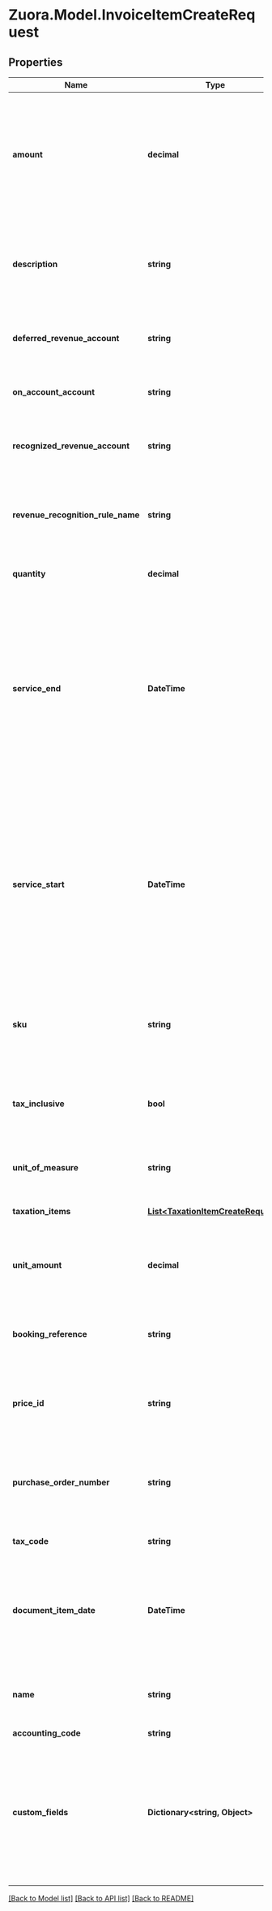 
# Zuora.Model.InvoiceItemCreateRequest

## Properties

Name | Type | Description | Notes
------------ | ------------- | ------------- | -------------
**amount** | **decimal** | Amount (in the currency specified) of the invoice item. This should always be equal to unit_amount * quantity. | 
**description** | **string** | An arbitrary string associated with the object. Often useful for displaying to users. | [optional] 
**deferred_revenue_account** | **string** | An active account in your Zuora Chart of Accounts. | [optional] 
**on_account_account** | **string** | An active account in your Zuora Chart of Accounts. | [optional] 
**recognized_revenue_account** | **string** | An active account in your Zuora Chart of Accounts. | [optional] 
**revenue_recognition_rule_name** | **string** | The name of the revenue recognition rule governing the revenue schedule. | [optional] 
**quantity** | **decimal** | The number of units of this item. | [optional] 
**service_end** | **DateTime** | The end date of the service period associated with this invoice item. If the price for the associated subscription item is a one-time fee, then this date is the date of that subscription item. | [optional] 
**service_start** | **DateTime** | The start date of the service period associated with this invoice item. If the price for the associated subscription item is a one-time fee, then this date is the date of that subscription item. | 
**sku** | **string** | The unique SKU (stock keeping unit) of the product associated with this item. | [optional] 
**tax_inclusive** | **bool** | Indicates whether the invoice item amount is inclusive or exclusive of tax. | [optional] 
**unit_of_measure** | **string** | Specifies the units used to measure usage. | [optional] 
**taxation_items** | [**List&lt;TaxationItemCreateRequest&gt;**](TaxationItemCreateRequest.md) | List of taxation items. | [optional] 
**unit_amount** | **decimal** | Unit amount (in the currency specified) of the invoice item. | [optional] 
**booking_reference** | **string** | The booking reference for this invoice item. | [optional] 
**price_id** | **string** | The identifier of the price this invoice item is associated with. | [optional] 
**purchase_order_number** | **string** | The purchase order number associated with this invoice item. | [optional] 
**tax_code** | **string** | The designated tax code. | [optional] 
**document_item_date** | **DateTime** | The date when the invoice item takes effect. This field is applicable only if the &#x60;type&#x60; field is set to &#x60;invoice&#x60;. | [optional] 
**name** | **string** | Name of the invoice item displayed to customers on billing documents. | [optional] 
**accounting_code** | **string** |  | [optional] 
**custom_fields** | **Dictionary&lt;string, Object&gt;** | Set of user-defined fields associated with this object. Useful for storing additional information about the object in a structured format. | [optional] 

[[Back to Model list]](../README.md#documentation-for-models)
[[Back to API list]](../README.md#documentation-for-api-endpoints)
[[Back to README]](../README.md)

